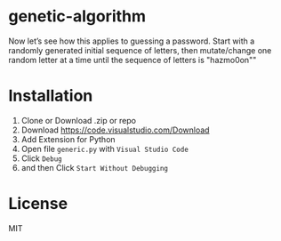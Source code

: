 # genetic-algorithm
Now let’s see how this applies to guessing a password. Start with a randomly generated initial sequence of letters, then mutate/change one random letter at a time until the sequence of letters is "hazmo0on""


# Installation

1. Clone or Download .zip or repo
2. Download https://code.visualstudio.com/Download 
3. Add Extension for Python
4. Open file ``generic.py`` with ``Visual Studio Code``
5. Click ``Debug`` 
6. and then Click ``Start Without Debugging``

# License

MIT
